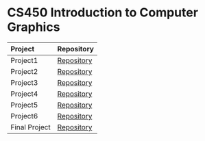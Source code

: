 # CS450 Introduction to Computer Graphics

|Project|Repository|
|:-------------|:-------------|
|Project1|[Repository](https://github.com/ambacc244/cs450_computer_graphics/tree/main/Project1)|
|Project2|[Repository](https://github.com/ambacc244/cs450_computer_graphics/tree/main/Project2)|
|Project3|[Repository](https://github.com/ambacc244/cs450_computer_graphics/tree/main/Project3)|
|Project4|[Repository](https://github.com/ambacc244/cs450_computer_graphics/tree/main/Project4)|
|Project5|[Repository](https://github.com/ambacc244/cs450_computer_graphics/tree/main/Project5)|
|Project6|[Repository](https://github.com/ambacc244/cs450_computer_graphics/tree/main/Project6)|
|Final Project|[Repository](https://github.com/ambacc244/cs450_computer_graphics/tree/main/Final_Project)|

